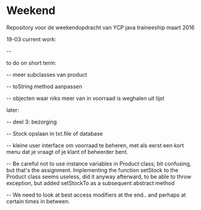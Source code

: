 # Weekend
Repository voor de weekendopdracht van YCP java traineeship maart 2016




19-03
current work:

-- 






to do on short term:



-- meer subclasses van product

-- toString method aanpassen

-- objecten waar niks meer van in voorraad is weghalen uit lijst




later:

-- deel 3: bezorging

-- Stock opslaan in txt.file of database

-- kleine user interface om voorraad te beheren, met als eerst een kort menu dat je vraagt of je klant of beheerder bent.







-- Be careful not to use instance variables in Product class; bit confusing, but that's the assignment. Implementing the function setStock to the Product class seems useless, did it anyway afterward, to be able to throw exception, but added setStockTo as a subsequent abstract method


-- We need to look at best access modifiers at the end.. and perhaps at certain times in between.
